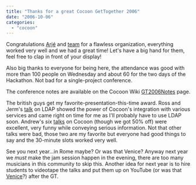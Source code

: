 ```yaml
---
title: "Thanks for a great Cocoon GetTogether 2006"
date: "2006-10-06"
categories: 
  - "cocoon"
---
```


Congratulations [Arjé](http://www.flickr.com/photos/savs/261839826/) and [team](http://hippocms.org) for a flawless organization, everything worked very well and we had a great time! Let's have a big hand for them, feel free to clap in front of your display!

Also big thanks to everyone for being here, the attendance was good with more than 100 people on Wednesday and about 60 for the two days of the Hackathon. Not bad for a single-project conference.

The conference notes are available on the Cocoon Wiki [GT2006Notes](http://wiki.apache.org/cocoon/GT2006Notes) page.

The british guys get my favorite-presentation-this-time award. Ross and Jerm's [talk](http://wiki.apache.org/cocoon-data/attachments/GT2006Notes/attachments/04-LDAP.pdf) on LDAP showed the power of Cocoon's integration with various services and came right on time for me as I'll probably have to use LDAP soon. Andrew's _six_ [talks](http://wiki.apache.org/cocoon-data/attachments/GT2006Notes/attachments/08-6talks.pdf) on Cocoon (though we got 50% off) were excellent, very funny while conveying serious information. Not that other talks were bad, those two are my favorite but everyone had good things to say and the 30-minute slots worked very well.

See you next year...in Rome maybe? Or was that Venice? Anyway next year we _must_ make the jam session happen in the evening, there are too many musicians in this community to skip this. Another idea for next year is to hire students to videotape the talks and put them up on YouTube (or was that [Venice](http://theveniceproject.com/)?) after the GT.
